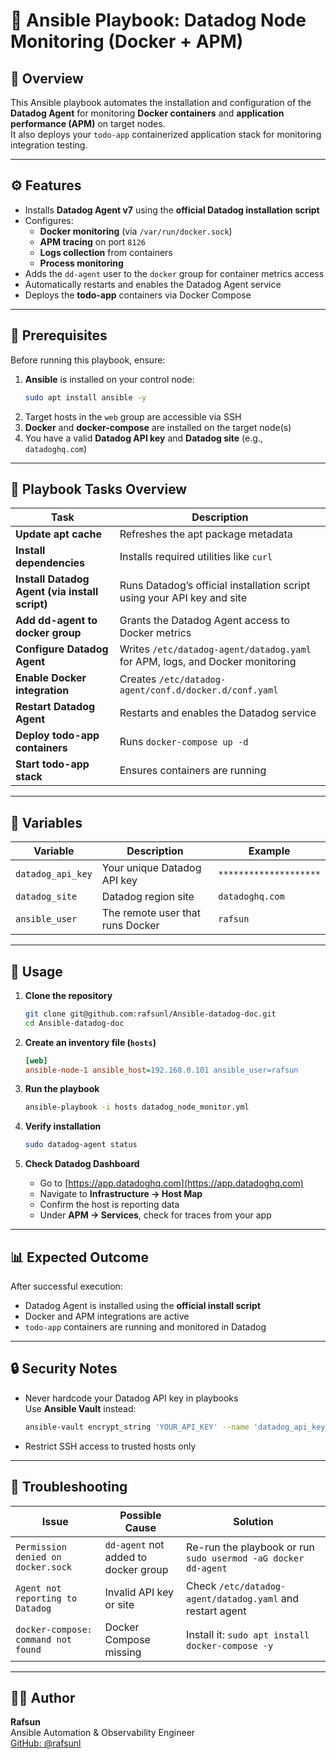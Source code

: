 # 🧾 Ansible Playbook: Datadog Node Monitoring (Docker + APM)

## 📌 Overview
This Ansible playbook automates the installation and configuration of the **Datadog Agent** for monitoring **Docker containers** and **application performance (APM)** on target nodes.  
It also deploys your `todo-app` containerized application stack for monitoring integration testing.

---

## ⚙️ Features
- Installs **Datadog Agent v7** using the **official Datadog installation script**
- Configures:
  - **Docker monitoring** (via `/var/run/docker.sock`)
  - **APM tracing** on port `8126`
  - **Logs collection** from containers
  - **Process monitoring**
- Adds the `dd-agent` user to the `docker` group for container metrics access
- Automatically restarts and enables the Datadog Agent service
- Deploys the **todo-app** containers via Docker Compose

---

## 🧩 Prerequisites

Before running this playbook, ensure:
1. **Ansible** is installed on your control node:  
   ```bash
   sudo apt install ansible -y
   ```
2. Target hosts in the `web` group are accessible via SSH  
3. **Docker** and **docker-compose** are installed on the target node(s)  
4. You have a valid **Datadog API key** and **Datadog site** (e.g., `datadoghq.com`)

---

## 📂 Playbook Tasks Overview

| Task | Description |
|------|--------------|
| **Update apt cache** | Refreshes the apt package metadata |
| **Install dependencies** | Installs required utilities like `curl` |
| **Install Datadog Agent (via install script)** | Runs Datadog’s official installation script using your API key and site |
| **Add dd-agent to docker group** | Grants the Datadog Agent access to Docker metrics |
| **Configure Datadog Agent** | Writes `/etc/datadog-agent/datadog.yaml` for APM, logs, and Docker monitoring |
| **Enable Docker integration** | Creates `/etc/datadog-agent/conf.d/docker.d/conf.yaml` |
| **Restart Datadog Agent** | Restarts and enables the Datadog service |
| **Deploy todo-app containers** | Runs `docker-compose up -d` |
| **Start todo-app stack** | Ensures containers are running |

---

## 🧰 Variables

| Variable | Description | Example |
|-----------|-------------|----------|
| `datadog_api_key` | Your unique Datadog API key | `********************` |
| `datadog_site` | Datadog region site | `datadoghq.com` |
| `ansible_user` | The remote user that runs Docker | `rafsun` |

---

## 🚀 Usage

1. **Clone the repository**
   ```bash
   git clone git@github.com:rafsunl/Ansible-datadog-doc.git
   cd Ansible-datadog-doc
   ```

2. **Create an inventory file (`hosts`)**
   ```ini
   [web]
   ansible-node-1 ansible_host=192.168.0.101 ansible_user=rafsun
   ```

3. **Run the playbook**
   ```bash
   ansible-playbook -i hosts datadog_node_monitor.yml
   ```

4. **Verify installation**
   ```bash
   sudo datadog-agent status
   ```

5. **Check Datadog Dashboard**
   - Go to [https://app.datadoghq.com](https://app.datadoghq.com)
   - Navigate to **Infrastructure → Host Map**
   - Confirm the host is reporting data
   - Under **APM → Services**, check for traces from your app

---

## 📊 Expected Outcome

After successful execution:
- Datadog Agent is installed using the **official install script**
- Docker and APM integrations are active
- `todo-app` containers are running and monitored in Datadog

---

## 🔒 Security Notes
- Never hardcode your Datadog API key in playbooks  
  Use **Ansible Vault** instead:
  ```bash
  ansible-vault encrypt_string 'YOUR_API_KEY' --name 'datadog_api_key'
  ```
- Restrict SSH access to trusted hosts only

---

## 🧠 Troubleshooting

| Issue | Possible Cause | Solution |
|-------|----------------|-----------|
| `Permission denied on docker.sock` | `dd-agent` not added to docker group | Re-run the playbook or run `sudo usermod -aG docker dd-agent` |
| `Agent not reporting to Datadog` | Invalid API key or site | Check `/etc/datadog-agent/datadog.yaml` and restart agent |
| `docker-compose: command not found` | Docker Compose missing | Install it: `sudo apt install docker-compose -y` |

---

## 🧑‍💻 Author
**Rafsun**  
Ansible Automation & Observability Engineer  
[GitHub: @rafsunl](https://github.com/rafsunl)
